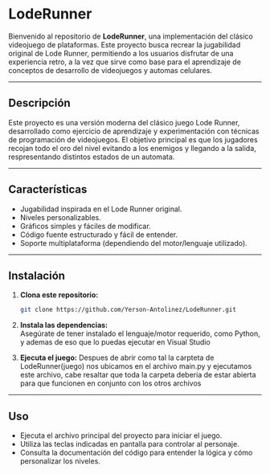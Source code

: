 # LodeRunner

Bienvenido al repositorio de **LodeRunner**, una implementación del clásico videojuego de plataformas. Este proyecto busca recrear la jugabilidad original de Lode Runner, permitiendo a los usuarios disfrutar de una experiencia retro, a la vez que sirve como base para el aprendizaje de conceptos de desarrollo de videojuegos y automas celulares.

---

## Descripción

Este proyecto es una versión moderna del clásico juego Lode Runner, desarrollado como ejercicio de aprendizaje y experimentación con técnicas de programación de videojuegos. El objetivo principal es que los jugadores recojan todo el oro del nivel evitando a los enemigos y llegando a la salida, respresentando distintos estados de un automata.

---

## Características

- Jugabilidad inspirada en el Lode Runner original.
- Niveles personalizables.
- Gráficos simples y fáciles de modificar.
- Código fuente estructurado y fácil de entender.
- Soporte multiplataforma (dependiendo del motor/lenguaje utilizado).

---

## Instalación

1. **Clona este repositorio:**
   ```bash
   git clone https://github.com/Yerson-Antolinez/LodeRunner.git
   ```
2. **Instala las dependencias:**  
   Asegúrate de tener instalado el lenguaje/motor requerido, como Python, y ademas de eso que lo puedas ejecutar en Visual Studio


3. **Ejecuta el juego:**
   Despues de abrir como tal la carpteta de LodeRunner(juego) nos ubicamos en el archivo main.py y ejecutamos este archivo, cabe resaltar que toda la carpeta deberia de estar abierta para que funcionen en conjunto con los otros archivos
  

---

## Uso

- Ejecuta el archivo principal del proyecto para iniciar el juego.
- Utiliza las teclas indicadas en pantalla para controlar al personaje.
- Consulta la documentación del código para entender la lógica y cómo personalizar los niveles.
